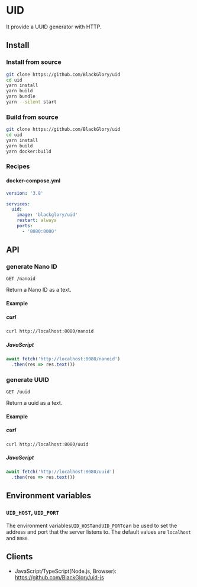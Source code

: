 # UID
It provide a UUID generator with HTTP.

## Install
### Install from source
```sh
git clone https://github.com/BlackGlory/uid
cd uid
yarn install
yarn build
yarn bundle
yarn --silent start
```

### Build from source
```sh
git clone https://github.com/BlackGlory/uid
cd uid
yarn install
yarn build
yarn docker:build
```

### Recipes
#### docker-compose.yml
```yaml
version: '3.8'

services:
  uid:
    image: 'blackglory/uid'
    restart: always
    ports:
      - '8080:8080'
```

## API
### generate Nano ID
`GET /nanoid`

Return a Nano ID as a text.

#### Example
##### curl
```sh
curl http://localhost:8080/nanoid
```

##### JavaScript
```js
await fetch('http://localhost:8080/nanoid')
  .then(res => res.text())
```

### generate UUID
`GET /uuid`

Return a uuid as a text.

#### Example
##### curl
```sh
curl http://localhost:8080/uuid
```

##### JavaScript
```js
await fetch('http://localhost:8080/uuid')
  .then(res => res.text())
```

## Environment variables
### `UID_HOST`, `UID_PORT`
The environment variables`UID_HOST`and`UID_PORT`can be used to set the address and port
that the server listens to.
The default values are `localhost` and `8080`.

## Clients
- JavaScript/TypeScript(Node.js, Browser): <https://github.com/BlackGlory/uid-js>
